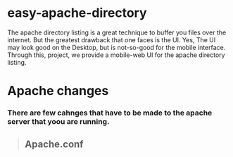 # easy-apache-directory
The apache directory listing is a great technique to buffer you files over the internet. But the greatest drawback that one faces is the UI. Yes, The UI may look good on the Desktop, but is not-so-good for the mobile interface. Through this, project, we provide a mobile-web UI for the apache directory listing.

# Apache changes
### There are few cahnges that have to be made to the apache server that yoou are running.
>## Apache.conf

